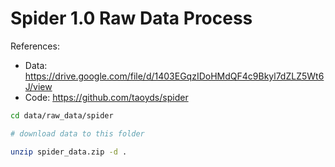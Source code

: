 # Spider 1.0 Raw Data Process

References:
* Data: https://drive.google.com/file/d/1403EGqzIDoHMdQF4c9Bkyl7dZLZ5Wt6J/view
* Code: https://github.com/taoyds/spider



```bash
cd data/raw_data/spider

# download data to this folder

unzip spider_data.zip -d .
```
